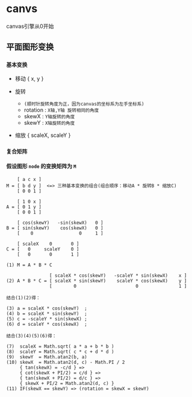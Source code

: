 # canvs
canvas引擎从0开始

## 平面图形变换

### `基本变换`

* 移动 { x, y }

* 旋转 
    - `(顺时针旋转角度为正，因为canvas的坐标系为左手坐标系)`
    * rotation : `X轴,Y轴 旋转相同的角度`
    * skewX    : `Y轴旋转的角度`
    * skewY    : `X轴旋转的角度`

* 缩放 { scaleX, scaleY }

### `复合矩阵`

#### 假设图形 `node` 的变换矩阵为 `M`
```
    [ a c x ]
M = [ b d y ]  <=> 三种基本变换的组合(组合顺序：移动A * 旋转B * 缩放C)
    [ 0 0 1 ]

    [ 1 0 x ]       
A = [ 0 1 y ]   
    [ 0 0 1 ]        

    [ cos(skewY)   -sin(skewX)   0 ]  
B = [ sin(skewY)    cos(skewX)   0 ] 
    [    0                 0     1 ]

    [ scaleX    0       0 ]
C = [   0     scaleY    0 ]
    [   0       0       1 ]

(1) M = A * B * C 

                [ scaleX * cos(skewY)   -scaleY * sin(skewX)    x ]
(2) A * B * C = [ scaleX * sin(skewY)    scaleY * cos(skewX)    y ]
                [        0                      0               1 ]

结合(1)(2)得：

(3) a = scaleX * cos(skewY)  ;
(4) b = scaleX * sin(skewY)  ;
(5) c = -scaleY * sin(skewX) ;
(6) d = scaleY * cos(skewX)  ;

结合(3)(4)(5)(6)得：

(7)  scaleX = Math.sqrt( a * a + b * b )
(8)  scaleY = Math.sqrt( c * c + d * d )
(9)  skewY  = Math.atan2(b, a)
(10) skewX  = Math.atan2(d, c) - Math.PI / 2 
     { tan(skewX) = -c/d } =>
     { cot(skewX + PI/2) = c/d } =>
     { tan(skewX + PI/2) = d/c } => 
     { skewX + PI/2 = Math.atan2(d, c) }
(11) IF(skewX == skewY) => (rotation = skewX = skewY)
```